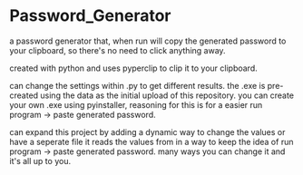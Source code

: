 # Password_Generator
a password generator that, when run will copy the generated password to your clipboard, so there's no need to click anything away.

created with python and uses pyperclip to clip it to your clipboard.

can change the settings within .py to get different results.
the .exe is pre-created using the data as the initial upload of this repository.
you can create your own .exe using pyinstaller, reasoning for this is for a easier run program -> paste generated password.

can expand this project by adding a dynamic way to change the values or have a seperate file it reads the values from in a way to keep the idea of run program -> paste generated password.
many ways you can change it and it's all up to you.

